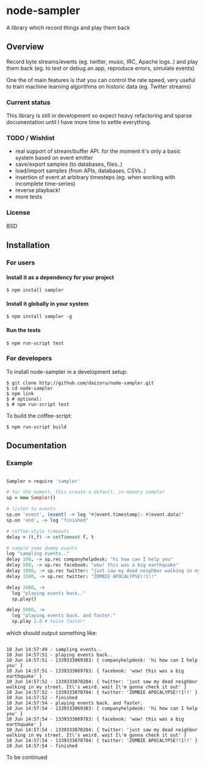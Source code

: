 # node-sampler

 A library which record things and play them back

## Overview

 Record byte streams/events (eg. twitter, music, IRC, Apache logs..) and play them back (eg. to test or debug an app, reproduce errors, simulate events)

 One the of main features is that you can control the rate speed, 
 very useful to train machine learning algorithms on historic data (eg. Twitter streams)

### Current status

  This library is still in development so expect heavy refactoring and sparse documentation until I have more time to settle everything.

### TODO / Wishlist

  * real support of stream/buffer API. for the moment it's only a basic system based on event emitter
  * save/export samples (to databases, files..)
  * load/import samples (from APIs, databases, CSVs..)
  * insertion of event at arbitrary timesteps (eg. when working with incomplete time-series)
  * reverse playback!
  * more tests

### License

  BSD

## Installation

### For users

#### Install it as a dependency for your project

    $ npm install sampler

#### Install it globally in your system

    $ npm install sampler -g

#### Run the tests

    $ npm run-script test

### For developers

  To install node-sampler in a development setup:

    $ git clone http://github.com/daizoru/node-sampler.git
    $ cd node-sampler
    $ npm link
    $ # optional:
    $ # npm run-script test 

  To build the coffee-script:

    $ npm run-script build


## Documentation

### Example

``` coffeescript

Sampler = require 'sampler'

# for the moment, this create a default, in-memory sampler
sp = new Sampler()

# listen to events
sp.on 'event', (event) -> log "#{event.timestamp}: #{event.data}"
sp.on 'end', -> log "finished"

# coffee-style timeouts
delay = (t,f) -> setTimeout f, t

# sample some dummy events
log "sampling events.."
delay 100, -> sp.rec companyhelpdesk: "hi how can I help you"
delay 500, -> sp.rec facebook: "wow! this was a big earthquake"
delay 1000, -> sp.rec twitter: "just saw my dead neighbor walking in my street. It's weird. wait I'm gonna check it out"
delay 1500, -> sp.rec twitter: "ZOMBIE APOCALYPSE!!1!!"

delay 2000, -> 
  log "playing events back.."
  sp.play()

delay 5000, -> 
  log "playing events back. and faster."
  sp.play 2.0 # twice faster!

```

  which should output something like:

```

10 Jun 14:57:49 - sampling events..
10 Jun 14:57:51 - playing events back..
10 Jun 14:57:51 - 1339333069383: { companyhelpdesk: 'hi how can I help you' }
10 Jun 14:57:51 - 1339333069783: { facebook: 'wow! this was a big earthquake' }
10 Jun 14:57:52 - 1339333070284: { twitter: 'just saw my dead neighbor walking in my street. It\'s weird. wait I\'m gonna check it out' }
10 Jun 14:57:52 - 1339333070784: { twitter: 'ZOMBIE APOCALYPSE!!1!!' }
10 Jun 14:57:52 - finished
10 Jun 14:57:54 - playing events back. and faster.
10 Jun 14:57:54 - 1339333069383: { companyhelpdesk: 'hi how can I help you' }
10 Jun 14:57:54 - 1339333069783: { facebook: 'wow! this was a big earthquake' }
10 Jun 14:57:54 - 1339333070284: { twitter: 'just saw my dead neighbor walking in my street. It\'s weird. wait I\'m gonna check it out' }
10 Jun 14:57:54 - 1339333070784: { twitter: 'ZOMBIE APOCALYPSE!!1!!' }
10 Jun 14:57:54 - finished

```

  To be continued



